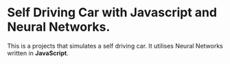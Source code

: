 # Self Driving Car with Javascript and Neural Networks.

This is a projects that simulates a self driving car. It utilises Neural Networks written
in **JavaScript**.
